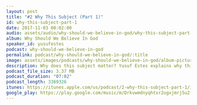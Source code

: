 ```yaml
---
layout: post
title: "#2 Why This Subject (Part 1)"
id: why-this-subject-part-1
date: 2017-11-03 00:02:00
audio: assets/audio/why-should-we-believe-in-god/why-this-subject-part-1.mp3
album: Why Should We Believe In God
speaker_id: yusufestes
podcast: why-should-we-believe-in-god
permalink: podcast/why-should-we-believe-in-god/:title
image: assets/images/podcasts/why-should-we-believe-in-god/album-picture-small.jpg
description: Why does this subject matter? Yusuf Estes explains why this subject is such crucial for every human being.
podcast_file_size: 3.37 MB
podcast_duration: "07:02"
podcast_length: 3369326
itunes: https://itunes.apple.com/us/podcast/2-why-this-subject-part-1/id1312646688?i=1000394707158
google_play: https://play.google.com/music/m/Drkvwmdnyqhtxr2ugxjmrj5u2fy?t=2_Why_This_Subject_Part_1-Why_Should_We_Believe_In_God
---
```

